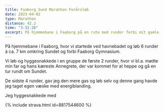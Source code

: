 ```yaml
---
title: Faaborg Sund Marathon Forårsløb
date: 2023-04-02
type: Marathon
distance: 42.2
time: "3:31:26"
excerpt: På hjemmebane i Faaborg på en rute med runder forbi mit gamle gymnasium.
---
```

På hjemmebane i Faaborg, hvor vi startede ved havnebadet og løb 6 runder á ca. 7 km omkring Sundet og forbi Faaborg Gymnasium.

Vi løb og hyggesnakkede i en gruppe de første 2 runder, hvor vi bl.a. mødte min far og hans kæreste Annegrete, der var kommet for at heppe og gå en tur rundt om Sundet.

De sidste 4 runder, gav jeg den mere gas og løb selv og denne gang havde jeg taget egen væske med energiblanding.

Jeg hyggesnakkede med 

{% include strava.html id=8817544600 %}
